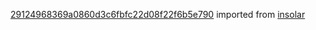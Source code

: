 [29124968369a0860d3c6fbfc22d08f22f6b5e790](https://github.com/insolar/insolar/commit/29124968369a0860d3c6fbfc22d08f22f6b5e790) imported from [insolar](https://github.com/insolar/insolar)

